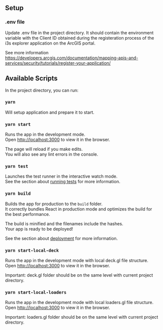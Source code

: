 ## Setup

### .env file

Update .env file in the project directory.
It should contain the environment variable with the Client ID obtained during the registeration process of the i3s explorer application on the ArcGIS portal.

See more information https://developers.arcgis.com/documentation/mapping-apis-and-services/security/tutorials/register-your-application/

## Available Scripts

In the project directory, you can run:

### `yarn`

Will setup application and prepare it to start.

### `yarn start`

Runs the app in the development mode.\
Open [http://localhost:3000](http://localhost:3000) to view it in the browser.

The page will reload if you make edits.\
You will also see any lint errors in the console.

### `yarn test`

Launches the test runner in the interactive watch mode.\
See the section about [running tests](https://facebook.github.io/create-react-app/docs/running-tests) for more information.

### `yarn build`

Builds the app for production to the `build` folder.\
It correctly bundles React in production mode and optimizes the build for the best performance.

The build is minified and the filenames include the hashes.\
Your app is ready to be deployed!

See the section about [deployment](https://facebook.github.io/create-react-app/docs/deployment) for more information.

### `yarn start-local-deck`

Runs the app in the development mode with local deck.gl file structure.
Open [http://localhost:3000](http://localhost:3000) to view it in the browser.

Important: deck.gl folder should be on the same level with current project directory.

### `yarn start-local-loaders`

Runs the app in the development mode with local loaders.gl file structure.
Open [http://localhost:3000](http://localhost:3000) to view it in the browser.

Important: loaders.gl folder should be on the same level with current project directory.
